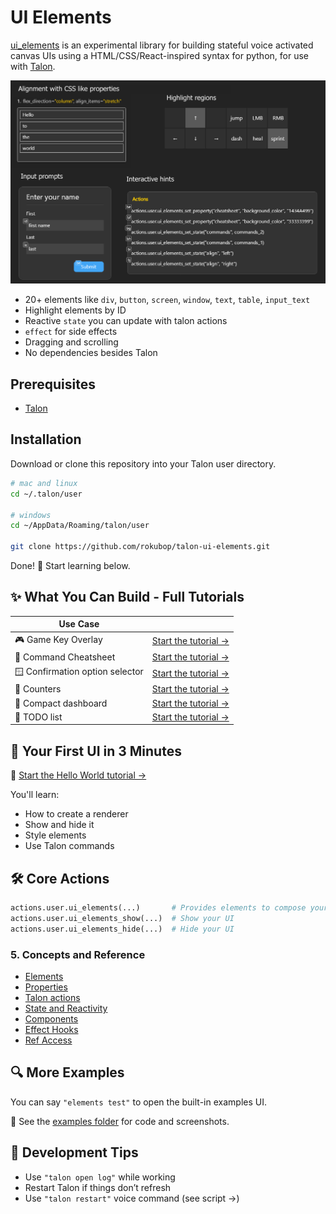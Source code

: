 # UI Elements

[ui_elements](.) is an experimental library for building stateful voice activated canvas UIs using a HTML/CSS/React-inspired syntax for python, for use with [Talon](https://talonvoice.com/).

![ui_elements](./examples/ui_elements_preview.png)

- 20+ elements like `div`, `button`, `screen`, `window`, `text`, `table`, `input_text`
- Highlight elements by ID
- Reactive `state` you can update with talon actions
- `effect` for side effects
- Dragging and scrolling
- No dependencies besides Talon

## Prerequisites
- [Talon](https://talonvoice.com/)

## Installation
Download or clone this repository into your Talon user directory.

```sh
# mac and linux
cd ~/.talon/user

# windows
cd ~/AppData/Roaming/talon/user

git clone https://github.com/rokubop/talon-ui-elements.git
```

Done! 🎉 Start learning below.


## ✨ What You Can Build - Full Tutorials

| Use Case |  |
|----------|---|
| 🎮 Game Key Overlay | [Start the tutorial →](docs/tutorials/game_key_overlay.md) |
| 📜 Command Cheatsheet | [Start the tutorial →](docs/tutorials/command_cheatsheet.md) |
| 🪟 Confirmation option selector | [Start the tutorial →](docs/tutorials/option_selector.md)
| 🔢 Counters | [Start the tutorial →](docs/tutorials/dual_counters.md) |
| 🧭 Compact dashboard | [Start the tutorial →](docs/tutorials/draggable_hud.md) |
| 📝 TODO list | [Start the tutorial →](docs/tutorials/todo_list.md) |

## 🚀 Your First UI in 3 Minutes

📘 [Start the Hello World tutorial →](docs/tutorials/01_hello_world.md)

You'll learn:
- How to create a renderer
- Show and hide it
- Style elements
- Use Talon commands

## 🛠️ Core Actions

```python
actions.user.ui_elements(...)       # Provides elements to compose your UI
actions.user.ui_elements_show(...)  # Show your UI
actions.user.ui_elements_hide(...)  # Hide your UI
```

### 5. Concepts and Reference
- [Elements](docs/concepts/elements.md)
- [Properties](docs/concepts/properties.md)
- [Talon actions](docs/concepts/actions.md)
- [State and Reactivity](docs/concepts/state.md)
- [Components](docs/concepts/components.md)
- [Effect Hooks](docs/concepts/effect.md)
- [Ref Access](docs/concepts/ref.md)

## 🔍 More Examples

You can say `"elements test"` to open the built-in examples UI.

📂 See the [examples folder](./examples) for code and screenshots.

## 🧪 Development Tips

- Use `"talon open log"` while working
- Restart Talon if things don’t refresh
- Use `"talon restart"` voice command (see script →)